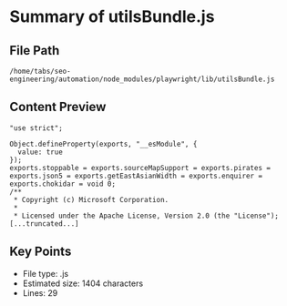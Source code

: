 # Summary of utilsBundle.js
  
## File Path
`/home/tabs/seo-engineering/automation/node_modules/playwright/lib/utilsBundle.js`

## Content Preview
```
"use strict";

Object.defineProperty(exports, "__esModule", {
  value: true
});
exports.stoppable = exports.sourceMapSupport = exports.pirates = exports.json5 = exports.getEastAsianWidth = exports.enquirer = exports.chokidar = void 0;
/**
 * Copyright (c) Microsoft Corporation.
 *
 * Licensed under the Apache License, Version 2.0 (the "License");
[...truncated...]
```

## Key Points
- File type: .js
- Estimated size: 1404 characters
- Lines: 29
